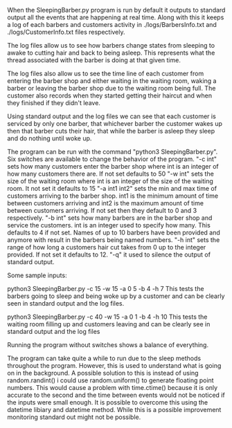 When the SleepingBarber.py program is run by default it outputs to standard output all the events that are happening at real time. Along with this it keeps a log of each barbers and customers activity in ./logs/BarbersInfo.txt and ./logs/CustomerInfo.txt files respectively.

The log files allow us to see how barbers change states from sleeping to awake to cutting hair and back to being asleep. This represents what the thread associated with the barber is doing at that given time.

The log files also allow us to see the time line of each customer from entering the barber shop and either waiting in the waiting room, waking a barber or leaving the barber shop due to the waiting room being full. The customer also records when they started getting their haircut and when they finished if they didn't leave.

Using standard output and the log files we can see that each customer is serviced by only one barber, that whichever barber the customer wakes up then that barber cuts their hair, that while the barber is asleep they sleep and do nothing until woke up.

The program can be run with the command "python3 SleepingBarber.py".
Six switches are available to change the behavior of the program.
"-c int" sets how many customers enter the barber shop where int is an integer of how many customers there are. If not set defaults to 50
"-w int" sets the size of the waiting room where int is an integer of the size of the waiting room. It not set it defaults to 15
"-a int1 int2" sets the min and max time of customers arriving to the barber shop. int1 is the minimum amount of time between customers arriving and int2 is the maximum amount of time between customers arriving. If not set then they default to 0 and 3 respectively.
"-b int" sets how many barbers are in the barber shop and service the customers. int is an integer used to specify how many. This defaults to 4 if not set. Names of up to 10 barbers have been provided and anymore with result in the barbers being named numbers.
"-h int" sets the range of how long a customers hair cut takes from 0 up to the integer provided. If not set it defaults to 12.
"-q" it used to silence the output of standard output. 

Some sample inputs:

python3 SleepingBarber.py -c 15 -w 15 -a 0 5 -b 4 -h 7
This tests the barbers going to sleep and being woke up by a customer and can be clearly seen in standard output and the log files.

python3 SleepingBarber.py -c 40 -w 15 -a 0 1 -b 4 -h 10
This tests the waiting room filling up and customers leaving and can be clearly see in standard output and the log files

Running the program without switches shows a balance of everything.

The program can take quite a while to run due to the sleep methods throughout the program. However, this is used to understand what is going on in the background. A possible solution to this is instead of using random.randint() i could use random.uniform() to generate floating point numbers. This would cause a problem with time.ctime() because it is only accurate to the second and the time between events would not be noticed if the inputs were small enough. It is possible to overcome this using the datetime libiary and datetime method. While this is a possible improvement monitoring standard out might not be possible.